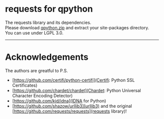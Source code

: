 # requests for qpython

The requests library and its dependencies. <br>
Please download [qpython.zip](https://github.com/frodo821/requests-for-qpython/blob/master/qpython.zip) and extract your site-packages directory.<br>
You can use under LGPL 3.0.

-------
# Acknowledgements

The authors are greatful to P.S.<br>
+ [https://github.com/certifi/python-certifi](Certifi: Python SSL Certificates)
+ [https://github.com/chardet/chardet](Chardet: Python Universal Character Encoding Detector)
+ [https://github.com/kjd/idna](IDNA for Python)
+ [https://github.com/shazow/urllib3](urllib3)
and the original [https://github.com/requests/requests](requests library)!
